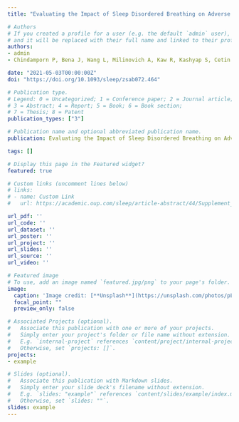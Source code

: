 ```yaml
---
title: "Evaluating the Impact of Sleep Disordered Breathing on Adverse Cardiovascular Outcomes After Bariatric Surgery"

# Authors
# If you created a profile for a user (e.g. the default `admin` user), write the username (folder name) here 
# and it will be replaced with their full name and linked to their profile.
authors:
- admin
- Chindamporn P, Bena J, Wang L, Milinovich A, Kaw R, Kashyap S, Cetin D, Aminian Ali, Kempke N, Foldvary-Schaefer N, Aboussouan L, Mehra R

date: "2021-05-03T00:00:00Z"
doi: "https://doi.org/10.1093/sleep/zsab072.464"

# Publication type.
# Legend: 0 = Uncategorized; 1 = Conference paper; 2 = Journal article;
# 3 = Abstract; 4 = Report; 5 = Book; 6 = Book section;
# 7 = Thesis; 8 = Patent
publication_types: ["3"]

# Publication name and optional abbreviated publication name.
publication: Evaluating the Impact of Sleep Disordered Breathing on Adverse Cardiovascular Outcomes After Bariatric Surgery

tags: []

# Display this page in the Featured widget?
featured: true

# Custom links (uncomment lines below)
# links:
# - name: Custom Link
#   url: https://academic.oup.com/sleep/article-abstract/44/Supplement_2/A183/6260245?redirectedFrom=fulltext

url_pdf: ''
url_code: ''
url_dataset: ''
url_poster: ''
url_project: ''
url_slides: ''
url_source: ''
url_video: ''

# Featured image
# To use, add an image named `featured.jpg/png` to your page's folder. 
image:
  caption: 'Image credit: [**Unsplash**](https://unsplash.com/photos/pLCdAaMFLTE)'
  focal_point: ""
  preview_only: false

# Associated Projects (optional).
#   Associate this publication with one or more of your projects.
#   Simply enter your project's folder or file name without extension.
#   E.g. `internal-project` references `content/project/internal-project/index.md`.
#   Otherwise, set `projects: []`.
projects:
- example

# Slides (optional).
#   Associate this publication with Markdown slides.
#   Simply enter your slide deck's filename without extension.
#   E.g. `slides: "example"` references `content/slides/example/index.md`.
#   Otherwise, set `slides: ""`.
slides: example
---
```

